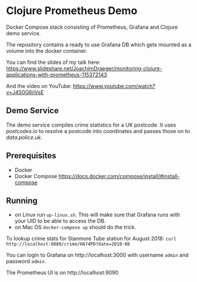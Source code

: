 # Clojure Prometheus Demo

Docker Compose stack consisting of Prometheus, Grafana and Clojure demo service.

The repository contains a ready to use Grafana DB which gets mounted as a volume into the docker container.

You can find the slides of my talk here: https://www.slideshare.net/JoachimDraeger/monitoring-clojure-applications-with-prometheus-115372143

And the video on YouTube: https://www.youtube.com/watch?v=J4S0G6iiVsE

## Demo Service

The demo service compiles crime statistics for a UK postcode. It uses *postcodes.io* to resolve a postcode into coordinates and passes those on to *data.police.uk*.


## Prerequisites

- Docker
- Docker Compose https://docs.docker.com/compose/install/#install-compose

## Running

- on Linux run `up-linux.sh`. This will make sure that Grafana runs with your UID to be able to access the DB.
- on Mac OS `docker-compose up` should do the trick.

To lookup crime stats for Stanmore Tube station for August 2018: `curl http://localhost:8080/crime/HA74PD?date=2018-08`

You can login to Grafana on http://localhost:3000 with username `admin` and password `admin`.

The Prometheus UI is on http://localhost:9090

